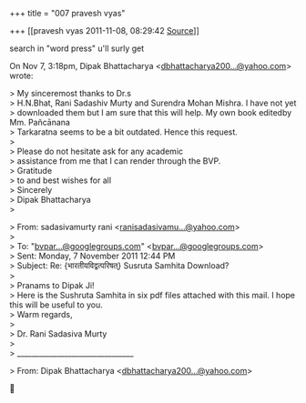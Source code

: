 +++
title = "007 pravesh vyas"

+++
[[pravesh vyas	2011-11-08, 08:29:42 [Source](https://groups.google.com/g/bvparishat/c/e4c93kKD-Gs)]]



search in "word press" u'll surly get

On Nov 7, 3:18pm, Dipak Bhattacharya \<[dbhattacharya200...@yahoo.com]()\>  
wrote:

  
\> My sinceremost thanks to Dr.s  
\> H.N.Bhat, Rani Sadashiv Murty and Surendra Mohan Mishra. I have not yet  
\> downloaded them but I am sure that this will help. My own book editedby Mm. Pañcānana  
\> Tarkaratna seems to be a bit outdated. Hence this request.  
\>  
\> Please do not hesitate ask for any academic  
\> assistance from me that I can render through the BVP.  
\> Gratitude  
\> to and best wishes for all  
\> Sincerely  
\> Dipak Bhattacharya  
\>  

\> From: sadasivamurty rani \<[ranisadasivamu...@yahoo.com]()\>  
\>  
\> To: "[bvpar...@googlegroups.com]()" \<[bvpar...@googlegroups.com]()\>  
\> Sent: Monday, 7 November 2011 12:44 PM  
\> Subject: Re: {भारतीयविद्वत्परिषत्} Susruta Samhita Download?  
\>  
\> Pranams to Dipak Ji!  
\> Here is the Sushruta Samhita in six pdf files attached with this mail. I hope this will be useful to you.  
\> Warm regards,  
\>  
\> Dr. Rani Sadasiva Murty  
\>  
\> \_\_\_\_\_\_\_\_\_\_\_\_\_\_\_\_\_\_\_\_\_\_\_\_\_\_\_\_\_\_\_\_  

\> From: Dipak Bhattacharya \<[dbhattacharya200...@yahoo.com]()\>



